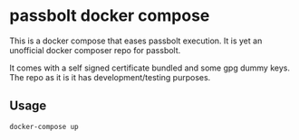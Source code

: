 # passbolt docker compose

This is a docker compose that eases passbolt execution.
It is yet an unofficial docker composer repo for passbolt.

It comes with a self signed certificate bundled and some gpg dummy keys.
The repo as it is it has development/testing purposes.

## Usage

```docker-compose up```
